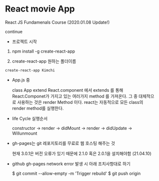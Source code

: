 # React movie App

React JS Fundamenals Course (2020.01.08 Update!)

continue

- 프로젝트 시작
  
1. npm install -g create-react-app

  2. create-react-app 원하는 폴더이름
  
    create-react-app Kimchi

- App.js 중

  class App extend React.component 에서 extends 를 통해 React.Componet가
  가지고 있는 여러가지 method 를 가져온다. 그 중 대체적으로 사용하는 것은 render Method 이다.
  react는 자동적으로 모든 class의 render method를 실행한다.

- life Cycle 실행순서

  constructor -> render -> didMount -> render -> didUpdate -> Willunmount

- gh-pages는 git 레포지토리를 무료로 웹 호스팅 해주는 것

  현재 3.0.1은 버전 오류가 있기 때문에 2.1.0 혹은 2.0.1을 설치해야함 (21.04.10)

- github gh-pages network error 발생 시 아래 조치사항대로 하기

  $ git commit --allow-empty -m 'Trigger rebuild'
  $ git push origin
